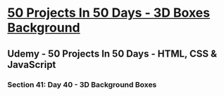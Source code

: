 # [50 Projects In 50 Days - 3D Boxes Background](https://arpadgbondor.github.io/50_Projects_In_50_Days-40_3D_Boxes_Background/)

## Udemy - 50 Projects In 50 Days - HTML, CSS & JavaScript
### Section 41: Day 40 - 3D Background Boxes
